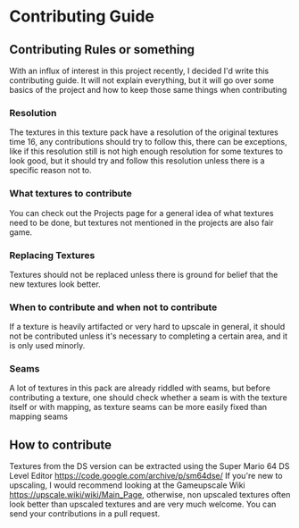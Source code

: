 # Contributing Guide
## Contributing Rules or something
With an influx of interest in this project recently, I decided I'd write this contributing guide. It will not explain everything, but it will go over some basics of the project and how to keep those same things when contributing
### Resolution
The textures in this texture pack have a resolution of the original textures time 16, any contributions should try to follow this, there can be exceptions, like if this resolution still is not high enough resolution for some textures to look good, but it should try and follow this resolution unless there is a specific reason not to.
### What textures to contribute
You can check out the Projects page for a general idea of what textures need to be done, but textures not mentioned in the projects are also fair game.
### Replacing Textures
Textures should not be replaced unless there is ground for belief that the new textures look better.
### When to contribute and when not to contribute
If a texture is heavily artifacted or very hard to upscale in general, it should not be contributed unless it's necessary to completing a certain area, and it is only used minorly.
### Seams
A lot of textures in this pack are already riddled with seams, but before contributing a texture, one should check whether a seam is with the texture itself or with mapping, as texture seams can be more easily fixed than mapping seams
## How to contribute
Textures from the DS version can be extracted using the Super Mario 64 DS Level Editor https://code.google.com/archive/p/sm64dse/
If you're new to upscaling, I would recommend looking at the Gameupscale Wiki https://upscale.wiki/wiki/Main_Page, otherwise, non upscaled textures often look better than upscaled textures and are very much welcome.
You can send your contributions in a pull request.
